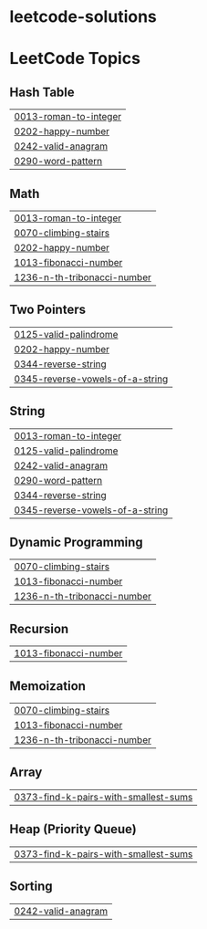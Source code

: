 # leetcode-solutions
<!---LeetCode Topics Start-->
# LeetCode Topics
## Hash Table
|  |
| ------- |
| [0013-roman-to-integer](https://github.com/saiprasadchary/leetcode-solutions/tree/master/0013-roman-to-integer) |
| [0202-happy-number](https://github.com/saiprasadchary/leetcode-solutions/tree/master/0202-happy-number) |
| [0242-valid-anagram](https://github.com/saiprasadchary/leetcode-solutions/tree/master/0242-valid-anagram) |
| [0290-word-pattern](https://github.com/saiprasadchary/leetcode-solutions/tree/master/0290-word-pattern) |
## Math
|  |
| ------- |
| [0013-roman-to-integer](https://github.com/saiprasadchary/leetcode-solutions/tree/master/0013-roman-to-integer) |
| [0070-climbing-stairs](https://github.com/saiprasadchary/leetcode-solutions/tree/master/0070-climbing-stairs) |
| [0202-happy-number](https://github.com/saiprasadchary/leetcode-solutions/tree/master/0202-happy-number) |
| [1013-fibonacci-number](https://github.com/saiprasadchary/leetcode-solutions/tree/master/1013-fibonacci-number) |
| [1236-n-th-tribonacci-number](https://github.com/saiprasadchary/leetcode-solutions/tree/master/1236-n-th-tribonacci-number) |
## Two Pointers
|  |
| ------- |
| [0125-valid-palindrome](https://github.com/saiprasadchary/leetcode-solutions/tree/master/0125-valid-palindrome) |
| [0202-happy-number](https://github.com/saiprasadchary/leetcode-solutions/tree/master/0202-happy-number) |
| [0344-reverse-string](https://github.com/saiprasadchary/leetcode-solutions/tree/master/0344-reverse-string) |
| [0345-reverse-vowels-of-a-string](https://github.com/saiprasadchary/leetcode-solutions/tree/master/0345-reverse-vowels-of-a-string) |
## String
|  |
| ------- |
| [0013-roman-to-integer](https://github.com/saiprasadchary/leetcode-solutions/tree/master/0013-roman-to-integer) |
| [0125-valid-palindrome](https://github.com/saiprasadchary/leetcode-solutions/tree/master/0125-valid-palindrome) |
| [0242-valid-anagram](https://github.com/saiprasadchary/leetcode-solutions/tree/master/0242-valid-anagram) |
| [0290-word-pattern](https://github.com/saiprasadchary/leetcode-solutions/tree/master/0290-word-pattern) |
| [0344-reverse-string](https://github.com/saiprasadchary/leetcode-solutions/tree/master/0344-reverse-string) |
| [0345-reverse-vowels-of-a-string](https://github.com/saiprasadchary/leetcode-solutions/tree/master/0345-reverse-vowels-of-a-string) |
## Dynamic Programming
|  |
| ------- |
| [0070-climbing-stairs](https://github.com/saiprasadchary/leetcode-solutions/tree/master/0070-climbing-stairs) |
| [1013-fibonacci-number](https://github.com/saiprasadchary/leetcode-solutions/tree/master/1013-fibonacci-number) |
| [1236-n-th-tribonacci-number](https://github.com/saiprasadchary/leetcode-solutions/tree/master/1236-n-th-tribonacci-number) |
## Recursion
|  |
| ------- |
| [1013-fibonacci-number](https://github.com/saiprasadchary/leetcode-solutions/tree/master/1013-fibonacci-number) |
## Memoization
|  |
| ------- |
| [0070-climbing-stairs](https://github.com/saiprasadchary/leetcode-solutions/tree/master/0070-climbing-stairs) |
| [1013-fibonacci-number](https://github.com/saiprasadchary/leetcode-solutions/tree/master/1013-fibonacci-number) |
| [1236-n-th-tribonacci-number](https://github.com/saiprasadchary/leetcode-solutions/tree/master/1236-n-th-tribonacci-number) |
## Array
|  |
| ------- |
| [0373-find-k-pairs-with-smallest-sums](https://github.com/saiprasadchary/leetcode-solutions/tree/master/0373-find-k-pairs-with-smallest-sums) |
## Heap (Priority Queue)
|  |
| ------- |
| [0373-find-k-pairs-with-smallest-sums](https://github.com/saiprasadchary/leetcode-solutions/tree/master/0373-find-k-pairs-with-smallest-sums) |
## Sorting
|  |
| ------- |
| [0242-valid-anagram](https://github.com/saiprasadchary/leetcode-solutions/tree/master/0242-valid-anagram) |
<!---LeetCode Topics End-->